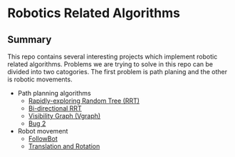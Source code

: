 # Robotics Related Algorithms

## Summary
This repo contains several interesting projects which implement robotic related algorithms. Problems we are trying to solve in this repo can be divided into two catogories. The first problem is path planing and the other is robotic movements.
- Path planning algorithms
    - [Rapidly-exploring Random Tree (RRT)](https://github.com/YiyangQian/W4733-Robotics/tree/master/RRT)
    - [Bi-directional RRT](https://github.com/YiyangQian/W4733-Robotics/tree/master/BiDirectionalRRT)
    - [Visibility Graph (Vgraph)](https://github.com/YiyangQian/W4733-Robotics/tree/master/Vgraph)
    - [Bug 2](https://github.com/YiyangQian/W4733-Robotics/tree/master/Bug2PathPlanning) 
- Robot movement
    - [FollowBot](https://github.com/YiyangQian/W4733-Robotics/tree/master/FollowBot)
    - [Translation and Rotation](https://github.com/YiyangQian/W4733-Robotics/tree/master/TranslationAndRotation)
